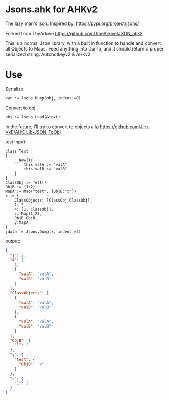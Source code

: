 # Jsons.ahk for AHKv2
The lazy man's json. Inspired by: https://pypi.org/project/jsons/

Forked from TheArkive https://github.com/TheArkive/JXON_ahk2

This is a normal Json library, with a built in function to handle and convert all Objects to Maps. Feed anything into Dump, and it should return a proper serialized string. Autohotkeyv2 & AHKv2


# Use

Serialize 
```autohotkey
var := Jsons.Dump(obj, indent:=0)
```

Convert to obj
```autohotkey
obj := Jsons.Load(&text)
```

In the future, I'll try to convert to objects a la https://github.com/Jim-VxE/AHK-Lib-JSON_ToObj

test input:
```autohotkey
class Test
{
    __New(){
        this.valA := "valA"
        this.valB := "valB"
    }
}
ClassObj := Test()
ObjB := {1:2}
MapA := Map("test", {ObjB:"x"})
x := {
    ClassObjects: [ClassObj,ClassObj],
    1: 2,
    4: [1, ClassObj],
    z: Map(1,2),
    ObjB:ObjB,
    y:MapA
}
jdata := Jsons.Dump(x, indent:=2)
```

output:

```json
{
  "1": 2,
  "4": [
    1,
    {
      "valA": "valA",
      "valB": "valB"
    }
  ],
  "ClassObjects": [
    {
      "valA": "valA",
      "valB": "valB"
    },
    {
      "valA": "valA",
      "valB": "valB"
    }
  ],
  "ObjB": {
    "1": 2
  },
  "y": {
    "test": {
      "ObjB": "x"
    }
  },
  "z": {
    "1": 2
  }
}
```

